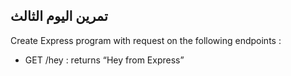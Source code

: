 ## تمرين اليوم الثالث 

Create Express program with request on the following endpoints :

- GET /hey : returns “Hey from Express”
